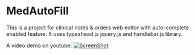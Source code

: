 MedAutoFill
===========
This is a project for clinical notes & orders web editor with auto-complete enabled feature. It uses typeahead.js jquery.js and handlebar.js library.

A video demo on youtube: 
[![ScreenShot](https://i.ytimg.com/vi/Sd7XBzN8cHM/mqdefault.jpg)](https://www.youtube.com/watch?v=Sd7XBzN8cHM)
